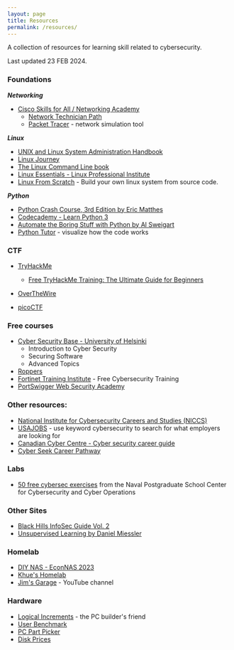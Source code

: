 ```yaml
---
layout: page
title: Resources
permalink: /resources/
---
```


A collection of resources for learning skill related to cybersecurity. 

Last updated 23 FEB 2024.

### Foundations
***Networking***
- [Cisco Skills for All / Networking Academy](https://www.netacad.com/)  
    - [Network Technician Path](https://skillsforall.com/career-path/network-technician?courseLang=en-US)
    - [Packet Tracer](https://www.netacad.com/courses/packet-tracer) - network simulation tool
    
***Linux***
- [UNIX and Linux System Administration Handbook](https://www.admin.com/)
- [Linux Journey](https://linuxjourney.com/)
- [The Linux Command Line book](https://linuxcommand.org/tlcl.php)
- [Linux Essentials - Linux Professional Institute](https://learning.lpi.org/en/learning-materials/010-160/)
- [Linux From Scratch](https://www.linuxfromscratch.org/) - Build your own linux system from source code. 

***Python***
- [Python Crash Course, 3rd Edition by Eric Matthes](https://nostarch.com/python-crash-course-3rd-edition)
- [Codecademy - Learn Python 3](https://www.codecademy.com/learn/learn-python-3)
- [Automate the Boring Stuff with Python by Al Sweigart](https://automatetheboringstuff.com/)
- [Python Tutor](https://pythontutor.com/visualize.html#mode=edit) - visualize how the code works

### CTF
- [TryHackMe](https://tryhackme.com/)
    - [Free TryHackMe Training: The Ultimate Guide for Beginners](https://tryhackme.com/r/resources/blog/free_path)
    
- [OverTheWire](https://overthewire.org/wargames/)
- [picoCTF](https://picoctf.org/)

### Free courses
- [Cyber Security Base - University of Helsinki](https://cybersecuritybase.mooc.fi/)
    - Introduction to Cyber Security
    - Securing Software
    - Advanced Topics
- [Roppers](https://www.roppers.org/)
- [Fortinet Training Institute](https://training.fortinet.com/) - Free Cybersecurity Training
- [PortSwigger Web Security Academy](https://portswigger.net/web-security)

### Other resources:
- [National Institute for Cybersecurity Careers and Studies (NICCS)](https://niccs.cisa.gov/cybersecurity-career-resources/additional-resources)
- [USAJOBS](https://www.usajobs.gov/) - use keyword cybersecurity to search for what employers are looking for
- [Canadian Cyber Centre - Cyber security career guide](https://www.cyber.gc.ca/en/guidance/cyber-security-career-guide)
- [Cyber Seek Career Pathway](https://www.cyberseek.org/pathway.html)

### Labs
- [50 free cybersec exercises](https://nps.edu/web/c3o/labtainers) from the Naval Postgraduate School Center for Cybersecurity and Cyber Operations

### Other Sites
- [Black Hills InfoSec Guide Vol. 2](https://www.blackhillsinfosec.com/prompt-zine/prompt-issue-infosec-survival-guide-second-volume/)
- [Unsupervised Learning by Daniel Miessler](https://danielmiessler.com/)

### Homelab
- [DIY NAS - EconNAS 2023](https://blog.briancmoses.com/2023/09/diy-nas-econonas-2023.html)
- [Khue's Homelab](https://homelab.khuedoan.com/)
- [Jim's Garage](https://www.youtube.com/channel/UCUUTdohVElFLSP4NBnlPEwA) - YouTube channel

### Hardware
- [Logical Increments](https://www.logicalincrements.com/) - the PC builder's friend
- [User Benchmark](https://www.userbenchmark.com/)
- [PC Part Picker](https://ca.pcpartpicker.com)
- [Disk Prices](https://diskprices.com/?locale=ca)
